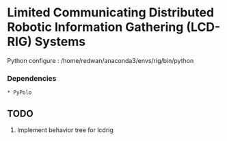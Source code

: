 # Limited Communicating Distributed Robotic Information Gathering (LCD-RIG) Systems

Python configure : /home/redwan/anaconda3/envs/rig/bin/python

### Dependencies
    * PyPolo

## TODO 
1. Implement behavior tree for lcdrig 